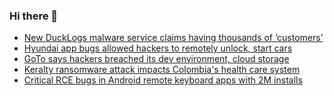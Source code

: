 ### Hi there 👋

<!--START_SECTION:feed-->
* [New DuckLogs malware service claims having thousands of ‘customers’](https://www.bleepingcomputer.com/news/security/new-ducklogs-malware-service-claims-having-thousands-of-customers-/)
* [Hyundai app bugs allowed hackers to remotely unlock, start cars](https://www.bleepingcomputer.com/news/security/hyundai-app-bugs-allowed-hackers-to-remotely-unlock-start-cars/)
* [GoTo says hackers breached its dev environment, cloud storage](https://www.bleepingcomputer.com/news/security/goto-says-hackers-breached-its-dev-environment-cloud-storage/)
* [Keralty ransomware attack impacts Colombia's health care system](https://www.bleepingcomputer.com/news/security/keralty-ransomware-attack-impacts-colombias-health-care-system/)
* [Critical RCE bugs in Android remote keyboard apps with 2M installs](https://www.bleepingcomputer.com/news/security/critical-rce-bugs-in-android-remote-keyboard-apps-with-2m-installs/)
<!--END_SECTION:feed-->

<!--
**frankenk/frankenk** is a ✨ _special_ ✨ repository because its `README.md` (this file) appears on your GitHub profile.

Here are some ideas to get you started:

- 🔭 I’m currently working on ...
- 🌱 I’m currently learning ...
- 👯 I’m looking to collaborate on ...
- 🤔 I’m looking for help with ...
- 💬 Ask me about ...
- 📫 How to reach me: ...
- 😄 Pronouns: ...
- ⚡ Fun fact: ...
-->



